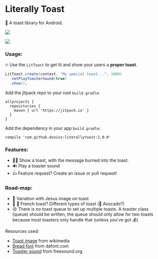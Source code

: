 # Literally Toast

🍞 A toast library for Android.

[![](https://jitpack.io/v/dvoiss/literallytoast.svg)](https://jitpack.io/#dvoiss/literallytoast)

<img src="https://github.com/dvoiss/literallytoast/blob/master/lit_toast.gif"/>

### Usage:

🔥 Use the `LitToast` to get lit and show your users a **proper toast**.

```java
LitToast.create(context, "My special toast...", 1000)
  .setPlayToasterSound(true)
  .show();
```

Add the jitpack repo to your root `build.gradle`:

```
allprojects {
  repositories {
    maven { url 'https://jitpack.io' }
  }
}
```

Add the dependency in your app `build.gradle`:

```
compile 'com.github.dvoiss:literallytoast:1.0.0'
```

### Features:

* 🍞🔥 Show a toast, with the message burned into the toast.
* 🔊 Play a toaster sound
* 👍 Feature request? Create an issue or pull request!

### Road-map:

* 🙏 Variation with Jesus image on toast
* 🥖 🥐 French toast? Different types of toast (🥑 Avocado?)
* 😢 There is no toast queue to set up multiple toasts. A toaster class (queue) should be written, the queue should only allow for two toasts because most toasters only handle that (unless you've got 💰)

Resources used:

* [Toast image](https://commons.wikimedia.org/wiki/File:Toast-2.jpg) from wikimedia
* [Bread font](https://www.dafont.com/bread.font) from dafont.com
* [Toaster sound](https://freesound.org/people/Adam_N/sounds/164557/) from freesound.org
